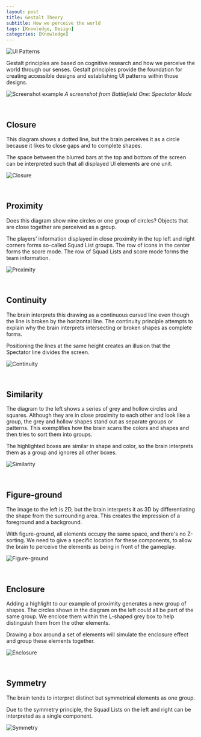 ```yaml
---
layout: post
title: Gestalt Theory
subtitle: How we perceive the world
tags: [Knowledge, Design]
categories: [Knowledge]
---
```


![UI Patterns](/privatebebo/img/Gestalt_Principals.png)

Gestalt principles are based on cognitive research and how we perceive the world through our senses. Gestalt principles provide the foundation for creating accessible designs and establishing UI patterns within those designs.

![Screenshot example](/privatebebo/img/Gestalt_Screen.jpg)
_A screenshot from Battlefield One: Spectator Mode_

<br>

## Closure
This diagram shows a dotted line, but the brain perceives it as a circle because it likes to close gaps and to complete shapes.

The space between the blurred bars at the top and bottom of the screen can be interpreted such that all displayed UI elements are one unit.

![Closure](/privatebebo/img/Gestalt_Closure.jpg)

<br>

## Proximity
Does this diagram show nine circles or one group of circles? Objects that are close together are perceived as a group.

The players’ information displayed in close proximity in the top left and right corners forms so-called Squad List groups. The row of icons in the center forms the score mode. The row of Squad Lists and score mode forms the team information.

![Proximity](/privatebebo/img/Gestalt_Proximity.jpg)

<br>

## Continuity
The brain interprets this drawing as a continuous curved line even though the line is broken by the horizontal line. The continuity principle attempts to explain why the brain interprets intersecting or broken shapes as complete forms.

Positioning the lines at the same height creates an illusion that the Spectator line divides the screen. 

![Continuity](/privatebebo/img/Gestalt_Continuity.jpg)

<br>

## Similarity
The diagram to the left shows a series of grey and hollow circles and squares. Although they are in close proximity to each other and look like a group, the grey and hollow shapes stand out as separate groups or patterns. This exemplifies how the brain scans the colors and shapes and then tries to sort them into groups.

The highlighted boxes are similar in shape and color, so the brain interprets them as a group and ignores all other boxes.

![Similarity](/privatebebo/img/Gestalt_Similarity.jpg)

<br>

## Figure-ground
The image to the left is 2D, but the brain interprets it as 3D by differentiating the shape from the surrounding area. This creates the impression of a foreground and a background. 

With figure-ground, all elements occupy the same space, and there's no Z-sorting. We need to give a specific location for these components, to allow the brain to perceive the elements as being in front of the gameplay.

![Figure-ground](/privatebebo/img/Gestalt_FigureGround.jpg)

<br>

## Enclosure
Adding a highlight to our example of proximity generates a new group of shapes.
The circles shown in the diagram on the left could all be part of the same group. We enclose them within the L-shaped grey box to help distinguish them from the other elements.

Drawing a box around a set of elements will simulate the enclosure effect and group these elements together.

![Enclosure](/privatebebo/img/Gestalt_Enclosure.jpg)

<br>

## Symmetry
The brain tends to interpret distinct but symmetrical elements as one group. 

Due to the symmetry principle, the Squad Lists on the left and right can be interpreted as a single component.

![Symmetry](/privatebebo/img/Gestalt_Symmetry.jpg)

<br>
